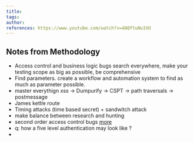 ```yaml
---
title: 
tags: 
author: 
references: https://www.youtube.com/watch?v=dAQftuNu1VU
---
```


## Notes from Methodology
- Access control and business logic bugs search everywhere, make your testing scope as big as possible, be comprehensive
- Find parameters. create a workflow and automation system to find as much as parameter possible.
- master everythign
  xss -> Dumpurify -> CSPT -> path traversals -> postmessage
- James kettle route
- Timing attacks (time based secret) + sandwitch attack
- make balance between research and hunting
- second order access control bugs [more](https://grok.com/chat/bf80e603-8c4b-417a-82a3-dc71d468d837)
- q: how a five level authentication may look like ? 
- 



